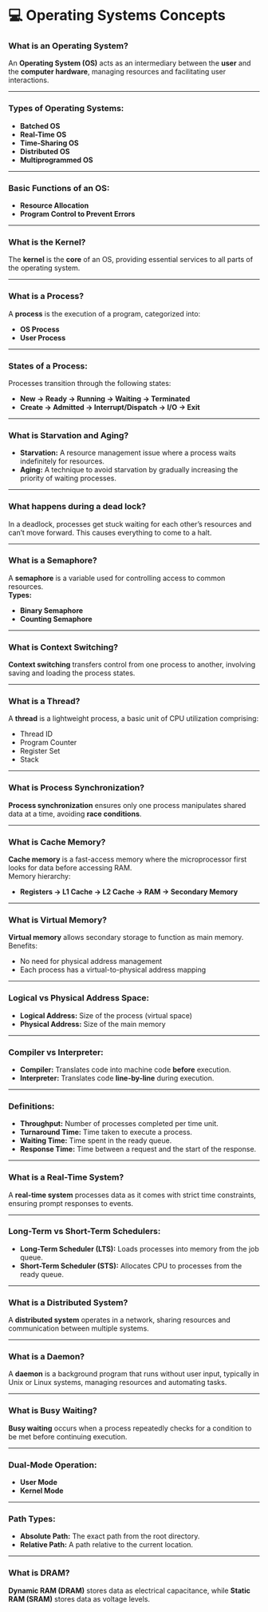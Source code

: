 # 💻 Operating Systems Concepts

### What is an Operating System?

An **Operating System (OS)** acts as an intermediary between the **user** and the **computer hardware**, managing resources and facilitating user interactions.

---

### Types of Operating Systems:

- **Batched OS**
- **Real-Time OS**
- **Time-Sharing OS**
- **Distributed OS**
- **Multiprogrammed OS**

---

### Basic Functions of an OS:

- **Resource Allocation**
- **Program Control to Prevent Errors**

---

### What is the Kernel?

The **kernel** is the **core** of an OS, providing essential services to all parts of the operating system.

---

### What is a Process?

A **process** is the execution of a program, categorized into:

- **OS Process**
- **User Process**

---

### States of a Process:

Processes transition through the following states:

- **New → Ready → Running → Waiting → Terminated**
- **Create → Admitted → Interrupt/Dispatch → I/O → Exit**

---

### What is Starvation and Aging?

- **Starvation:** A resource management issue where a process waits indefinitely for resources.
- **Aging:** A technique to avoid starvation by gradually increasing the priority of waiting processes.

---

### What happens during a dead lock?

In a deadlock, processes get stuck waiting for each other’s resources and can’t move forward. This causes everything to come to a halt.

---

### What is a Semaphore?

A **semaphore** is a variable used for controlling access to common resources.  
**Types:**

- **Binary Semaphore**
- **Counting Semaphore**

---

### What is Context Switching?

**Context switching** transfers control from one process to another, involving saving and loading the process states.

---

### What is a Thread?

A **thread** is a lightweight process, a basic unit of CPU utilization comprising:

- Thread ID
- Program Counter
- Register Set
- Stack

---

### What is Process Synchronization?

**Process synchronization** ensures only one process manipulates shared data at a time, avoiding **race conditions**.

---

### What is Cache Memory?

**Cache memory** is a fast-access memory where the microprocessor first looks for data before accessing RAM.  
Memory hierarchy:

- **Registers → L1 Cache → L2 Cache → RAM → Secondary Memory**

---

### What is Virtual Memory?

**Virtual memory** allows secondary storage to function as main memory.  
Benefits:

- No need for physical address management
- Each process has a virtual-to-physical address mapping

---

### Logical vs Physical Address Space:

- **Logical Address:** Size of the process (virtual space)
- **Physical Address:** Size of the main memory

---

### Compiler vs Interpreter:

- **Compiler:** Translates code into machine code **before** execution.
- **Interpreter:** Translates code **line-by-line** during execution.

---

### Definitions:

- **Throughput:** Number of processes completed per time unit.
- **Turnaround Time:** Time taken to execute a process.
- **Waiting Time:** Time spent in the ready queue.
- **Response Time:** Time between a request and the start of the response.

---

### What is a Real-Time System?

A **real-time system** processes data as it comes with strict time constraints, ensuring prompt responses to events.

---

### Long-Term vs Short-Term Schedulers:

- **Long-Term Scheduler (LTS):** Loads processes into memory from the job queue.
- **Short-Term Scheduler (STS):** Allocates CPU to processes from the ready queue.

---

### What is a Distributed System?

A **distributed system** operates in a network, sharing resources and communication between multiple systems.

---

### What is a Daemon?

A **daemon** is a background program that runs without user input, typically in Unix or Linux systems, managing resources and automating tasks.

---

### What is Busy Waiting?

**Busy waiting** occurs when a process repeatedly checks for a condition to be met before continuing execution.

---

### Dual-Mode Operation:

- **User Mode**
- **Kernel Mode**

---

### Path Types:

- **Absolute Path:** The exact path from the root directory.
- **Relative Path:** A path relative to the current location.

---

### What is DRAM?

**Dynamic RAM (DRAM)** stores data as electrical capacitance, while **Static RAM (SRAM)** stores data as voltage levels.
